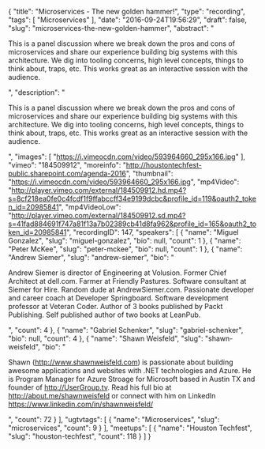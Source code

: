 {
  "title": "Microservices - The new golden hammer!",
  "type": "recording",
  "tags": [
    "Microservices"
  ],
  "date": "2016-09-24T19:56:29",
  "draft": false,
  "slug": "microservices-the-new-golden-hammer",
  "abstract": "<p>This is a panel discussion where we break down the pros and cons of microservices and share our experience building big systems with this architecture. We dig into tooling concerns, high level concepts, things to think about, traps, etc. This works great as an interactive session with the audience.</p>",
  "description": "<p>This is a panel discussion where we break down the pros and cons of microservices and share our experience building big systems with this architecture. We dig into tooling concerns, high level concepts, things to think about, traps, etc. This works great as an interactive session with the audience.</p>",
  "images": [
    "https://i.vimeocdn.com/video/593964660_295x166.jpg"
  ],
  "vimeo": "184509912",
  "moreinfo": "http://houstontechfest-public.sharepoint.com/agenda-2016",
  "thumbnail": "https://i.vimeocdn.com/video/593964660_295x166.jpg",
  "mp4Video": "http://player.vimeo.com/external/184509912.hd.mp4?s=8cf218ea0fe0c4fcdf1f9ffabccff34e9199dcbc&profile_id=119&oauth2_token_id=20985841",
  "mp4VideoLow": "http://player.vimeo.com/external/184509912.sd.mp4?s=41fad884691f747a81f13a7b02389cb41d8fa962&profile_id=165&oauth2_token_id=20985841",
  "recordingID": 147,
  "speakers": [
    {
      "name": "Miguel Gonzalez",
      "slug": "miguel-gonzalez",
      "bio": null,
      "count": 1
    },
    {
      "name": "Peter McKee",
      "slug": "peter-mckee",
      "bio": null,
      "count": 1
    },
    {
      "name": "Andrew Siemer",
      "slug": "andrew-siemer",
      "bio": "<p>Andrew Siemer is director of Engineering at Volusion. Former Chief Architect at dell.com. Farmer at Friendly Pastures. Software consultant at Siemer for Hire. Random dude at AndrewSiemer.com. Passionate developer and career coach at Developer Springboard. Software development professor at Veteran Coder. Author of 3 books published by Packt Publishing. Self published author of two books at LeanPub.</p>",
      "count": 4
    },
    {
      "name": "Gabriel Schenker",
      "slug": "gabriel-schenker",
      "bio": null,
      "count": 4
    },
    {
      "name": "Shawn Weisfeld",
      "slug": "shawn-weisfeld",
      "bio": "<p>Shawn (http://www.shawnweisfeld.com) is passionate about building awesome applications and websites with .NET technologies and Azure. He is Program Manager for Azure Stroage for Microsoft based in Austin TX and founder of http://UserGroup.tv. Read his full bio at http://about.me/shawnweisfeld or connect with him on LinkedIn https://www.linkedin.com/in/shawnweisfeld/</p>",
      "count": 72
    }
  ],
  "ugtvtags": [
    {
      "name": "Microservices",
      "slug": "microservices",
      "count": 9
    }
  ],
  "meetups": [
    {
      "name": "Houston Techfest",
      "slug": "houston-techfest",
      "count": 118
    }
  ]
}